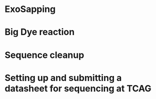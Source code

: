 # ExoSapping

# Big Dye reaction

# Sequence cleanup

# Setting up and submitting a datasheet for sequencing at TCAG
